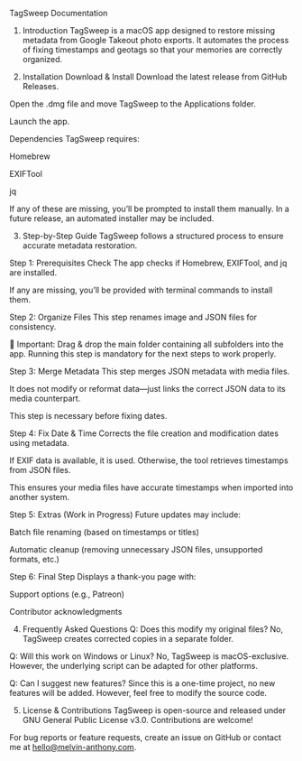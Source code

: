 TagSweep Documentation
1. Introduction
TagSweep is a macOS app designed to restore missing metadata from Google Takeout photo exports. It automates the process of fixing timestamps and geotags so that your memories are correctly organized.

2. Installation
Download & Install
Download the latest release from GitHub Releases.

Open the .dmg file and move TagSweep to the Applications folder.

Launch the app.

Dependencies
TagSweep requires:

Homebrew

EXIFTool

jq

If any of these are missing, you’ll be prompted to install them manually. In a future release, an automated installer may be included.

3. Step-by-Step Guide
TagSweep follows a structured process to ensure accurate metadata restoration.

Step 1: Prerequisites Check
The app checks if Homebrew, EXIFTool, and jq are installed.

If any are missing, you’ll be provided with terminal commands to install them.

Step 2: Organize Files
This step renames image and JSON files for consistency.

📌 Important: Drag & drop the main folder containing all subfolders into the app. Running this step is mandatory for the next steps to work properly.

Step 3: Merge Metadata
This step merges JSON metadata with media files.

It does not modify or reformat data—just links the correct JSON data to its media counterpart.

This step is necessary before fixing dates.

Step 4: Fix Date & Time
Corrects the file creation and modification dates using metadata.

If EXIF data is available, it is used. Otherwise, the tool retrieves timestamps from JSON files.

This ensures your media files have accurate timestamps when imported into another system.

Step 5: Extras (Work in Progress)
Future updates may include:

Batch file renaming (based on timestamps or titles)

Automatic cleanup (removing unnecessary JSON files, unsupported formats, etc.)

Step 6: Final Step
Displays a thank-you page with:

Support options (e.g., Patreon)

Contributor acknowledgments

4. Frequently Asked Questions
Q: Does this modify my original files?
No, TagSweep creates corrected copies in a separate folder.

Q: Will this work on Windows or Linux?
No, TagSweep is macOS-exclusive. However, the underlying script can be adapted for other platforms.

Q: Can I suggest new features?
Since this is a one-time project, no new features will be added. However, feel free to modify the source code.

5. License & Contributions
TagSweep is open-source and released under GNU General Public License v3.0. Contributions are welcome!

For bug reports or feature requests, create an issue on GitHub or contact me at hello@melvin-anthony.com.